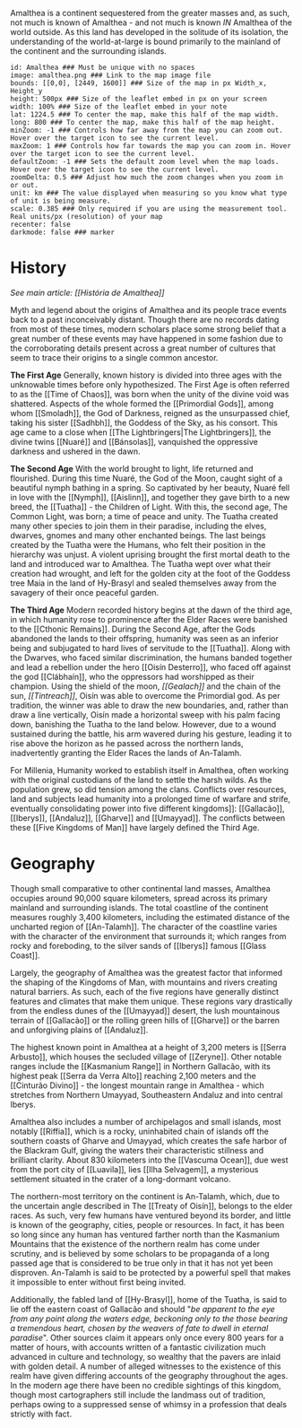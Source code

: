 Amalthea is a continent sequestered from the greater masses and, as such, not much is known of Amalthea - and not much is known *IN* Amalthea of the world outside. As this land has developed in the solitude of its isolation, the understanding of the world-at-large is bound primarily to the mainland of the continent and the surrounding islands.

```leaflet
id: Amalthea ### Must be unique with no spaces  
image: amalthea.png ### Link to the map image file  
bounds: [[0,0], [2449, 1600]] ### Size of the map in px Width_x, Height_y  
height: 500px ### Size of the leaflet embed in px on your screen  
width: 100% ### Size of the leaflet embed in your note  
lat: 1224.5 ### To center the map, make this half of the map width.  
long: 800 ### To center the map, make this half of the map height.  
minZoom: -1 ### Controls how far away from the map you can zoom out. Hover over the target icon to see the current level.  
maxZoom: 1 ### Controls how far towards the map you can zoom in. Hover over the target icon to see the current level.  
defaultZoom: -1 ### Sets the default zoom level when the map loads. Hover over the target icon to see the current level.  
zoomDelta: 0.5 ### Adjust how much the zoom changes when you zoom in or out.  
unit: km ### The value displayed when measuring so you know what type of unit is being measure.  
scale: 0.385 ### Only required if you are using the measurement tool. Real units/px (resolution) of your map  
recenter: false  
darkmode: false ### marker
```

# History

*See main article: [[História de Amalthea]]*

Myth and legend about the origins of Amalthea and its people trace events back to a past inconceivably distant. Though there are no records dating from most of these times, modern scholars place some strong belief that a great number of these events may have happened in some fashion due to the corroborating details present across a great number of cultures that seem to trace their origins to a single common ancestor.

**The First Age**
Generally, known history is divided into three ages with the unknowable times before only hypothesized. The First Age is often referred to as the [[Time of Chaos]], was born when the unity of the divine void was shattered. Aspects of the whole formed the [[Primordial Gods]], among whom [[Smoladh]], the God of Darkness, reigned as the unsurpassed chief, taking his sister [[Sadhbh]], the Goddess of the Sky, as his consort. This age came to a close when [[The Lightbringers|The Lightbringers]], the divine twins [[Nuaré]] and [[Bánsolas]], vanquished the oppressive darkness and ushered in the dawn.

**The Second Age**
With the world brought to light, life returned and flourished. During this time Nuaré, the God of the Moon, caught sight of a beautiful nymph bathing in a spring. So captivated by her beauty, Nuaré fell in love with the [[Nymph]], [[Aislinn]], and together they gave birth to a new breed, the [[Tuatha]] - the Children of Light. With this, the second age, The Common Light, was born; a time of peace and unity. The Tuatha created many other species to join them in their paradise, including the elves, dwarves, gnomes and many other enchanted beings. The last beings created by the Tuatha were the Humans, who felt their position in the hierarchy was unjust. A violent uprising brought the first mortal death to the land and introduced war to Amalthea. The Tuatha wept over what their creation had wrought, and left for the golden city at the foot of the Goddess tree Maia in the land of Hy-Brasyl and sealed themselves away from the savagery of their once peaceful garden.

**The Third Age**
Modern recorded history begins at the dawn of the third age, in which humanity rose to prominence after the Elder Races were banished to the [[Cthonic Remains]]. During the Second Age, after the Gods abandoned the lands to their offspring, humanity was seen as an inferior being and subjugated to hard lives of servitude to the [[Tuatha]]. Along with the Dwarves, who faced similar discrimination, the humans banded together and lead a rebellion under the hero [[Oisín Desterro]], who faced off against the god [[Clábhaín]], who the oppressors had worshipped as their champion. Using the shield of the moon, *[[Gealach]]* and the chain of the sun, *[[Tintreach]]*, Oisín was able to overcome the Primordial god. As per tradition, the winner was able to draw the new boundaries, and, rather than draw a line vertically, Oisín made a horizontal sweep with his palm facing down, banishing the Tuatha to the land below. However, due to a wound sustained during the battle, his arm wavered during his gesture, leading it to rise above the horizon as he passed across the northern lands, inadvertently granting the Elder Races the lands of An-Talamh.

For Millenia, Humanity worked to establish itself in Amalthea, often working with the original custodians of the land to settle the harsh wilds. As the population grew, so did tension among the clans. Conflicts over resources, land and subjects lead humanity into a prolonged time of warfare and strife, eventually consolidating power into five different kingdoms]]: [[Gallacão]], [[Iberys]], [[Andaluz]], [[Gharve]] and [[Umayyad]]. The conflicts between these [[Five Kingdoms of Man]] have largely defined the Third Age.

# Geography

Though small comparative to other continental land masses, Amalthea occupies around 90,000 square kilometers, spread across its primary mainland and surrounding islands. The total coastline of the continent measures roughly 3,400 kilometers, including the estimated distance of the uncharted region of [[An-Talamh]]. The character of the coastline varies with the character of the environment that surrounds it; which ranges from rocky and foreboding, to the silver sands of [[Iberys]] famous [[Glass Coast]].

Largely, the geography of Amalthea was the greatest factor that informed the shaping of the Kingdoms of Man, with mountains and rivers creating natural barriers. As such, each of the five regions have generally distinct features and climates that make them unique. These regions vary drastically from the endless dunes of the [[Umayyad]] desert, the lush mountainous terrain of [[Gallacão]] or the rolling green hills of [[Gharve]] or the barren and unforgiving plains of [[Andaluz]].

The highest known point in Amalthea at a height of 3,200 meters is [[Serra Arbusto]], which houses the secluded village of [[Zeryne]]. Other notable ranges include the [[Kasmanium Range]] in Northern Gallacão, with its highest peak [[Serra da Verra Alto]] reaching 2,100 meters and the [[Cinturão Divino]] - the longest mountain range in Amalthea - which stretches from Northern Umayyad, Southeastern Andaluz and into central Iberys. 

Amalthea also includes a number of archipelagos and small islands, most notably [[Riffia]], which is a rocky, uninhabited chain of islands off the southern coasts of Gharve and Umayyad, which creates the safe harbor of the Blackram Gulf, giving the waters their characteristic stillness and brilliant clarity. About 830 kilometers into the [[Vascuma Ocean]], due west from the port city of [[Luavila]], lies [[Ilha Selvagem]], a mysterious settlement situated in the crater of a long-dormant volcano.

The northern-most territory on the continent is An-Talamh, which, due to the uncertain angle described in The [[Treaty of Oisín]], belongs to the elder races. As such, very few humans have ventured beyond its border, and little is known of the geography, cities, people or resources. In fact, it has been so long since any human has ventured farther north than the Kasmanium Mountains that the existence of the northern realm has come under scrutiny, and is believed by some scholars to be propaganda of a long passed age that is considered to be true only in that it has not yet been disproven. An-Talamh is said to be protected by a powerful spell that makes it impossible to enter without first being invited.

Additionally, the fabled land of [[Hy-Brasyl]], home of the Tuatha, is said to lie off the eastern coast of Gallacão and should "*be apparent to the eye from any point along the waters edge, beckoning only to the those bearing a tremendous heart, chosen by the weavers of fate to dwell in eternal paradise*". Other sources claim it appears only once every 800 years for a matter of hours, with accounts written of a fantastic civilization much advanced in culture and technology, so wealthy that the pavers are inlaid with golden detail. A number of alleged witnesses to the existence of this realm have given differing accounts of the geography throughout the ages. In the modern age there have been no credible sightings of this kingdom, though most cartographers still include the landmass out of tradition, perhaps owing to a suppressed sense of whimsy in a profession that deals strictly with fact.